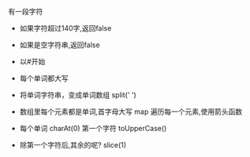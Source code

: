 有一段字符

- 如果字符超过140字,返回false
- 如果是空字符串,返回false
- 以#开始
- 每个单词都大写

- 将单词字符串，变成单词数组 split(' ')
- 数组里每个元素都是单词,首字母大写 map  遍历每一个元素,使用箭头函数
- 每个单词 charAt(0) 第一个字符 toUpperCase() 
- 除第一个字符后,其余的呢? slice(1)
 